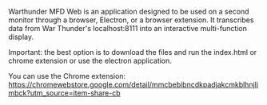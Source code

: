 Warthunder MFD Web is an application designed to be used on a second monitor through a browser, Electron, or a browser extension. It transcribes data from War Thunder's localhost:8111 into an interactive multi-function display.


Important: the best option is to download the files and run the index.html or chrome extension or use the electron application.

You can use the Chrome extension: https://chromewebstore.google.com/detail/mmcbebibncdkpadjakcmkblhnjlimbck?utm_source=item-share-cb
